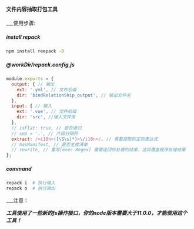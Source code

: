 #### 文件内容抽取打包工具

___使用步骤:

##### install repack

```bash
npm install reepack -D
```

##### @workDir/repack.config.js

```javascript
module.exports = {
  output: { // 输出
    ext: '.yml', // 文件后缀
    dir: 'bindRelationShip_output', // 输出文件夹
  },
  input: { // 输入
    ext: '.vue', // 文件后缀
    dir: 'src', //输入文件夹
  },
  // isFlat: true, // 是否递归
  // sep = '.', // 片段分隔符
  extract: /<i18n>([\S\s]*)<\/i18n>/, // 需要提取的正则表达式
  // hasManifest, // 是否生成清单
  // rewrite, // 重写[exec Regex] 需要返回你处理的结果，这将覆盖程序处理结果
};

```

##### command

```bash
repack i  # 执行输入
repack o  # 执行输出
```

___注意：


___工具使用了一些新的fs操作接口，你的node版本需要大于11.0.0，才能使用这个工具！___
